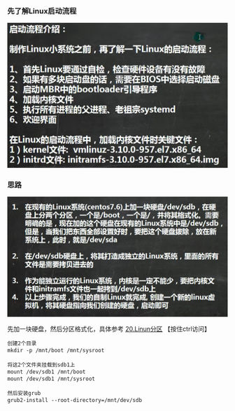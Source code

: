 ### 先了解Linux启动流程

![image-20221203165203961](image/24.%E5%AE%9A%E5%88%B6Linux/image-20221203165203961.png)

### 思路

![image-20221203165345169](image/24.%E5%AE%9A%E5%88%B6Linux/image-20221203165345169.png)

先加一块硬盘，然后分区格式化，具体参考 [20.Linun分区](20.Linux分区) 【按住ctrl访问】



```
创建2个目录
mkdir -p /mnt/boot /mnt/sysroot

将这2个文件夹挂载到sdb1上
mount /dev/sdb1 /mnt/boot
mount /dev/sdb1 /mnt/sysroot

然后安装grub
grub2-install --root-directory=/mnt/dev/sdb

```



